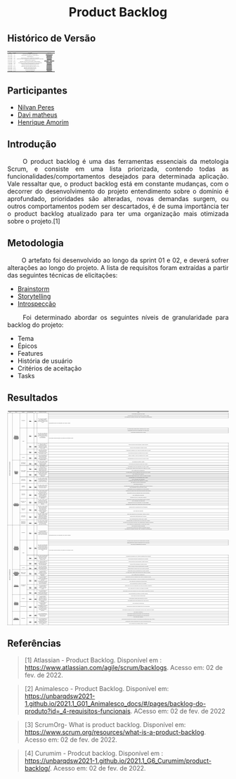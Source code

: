 # <center> Product Backlog

## Histórico de Versão<br>

|    Data    | Versão |                             Descrição                              |        Autor(es)        |
| :--------: | :----: | :----------------------------------------------------------------: | :---------------------: |
| 30.01.2022 |  0.1   |               Criação do documento e versão inicial                |      [Henrique Amorim](https://github.com/HenriqueAmorim20)      |
| 30.01.2022 |  0.2   |             Continuação do doumento e Criação Épico-2              |      [Davi matheus](https://github.com/DaviMatheus)      |
| 30.01.2022 |  0.2   |                          Criação Épico-3                           |    [Natanael Filho](https://github.com/fernandes-natanael)      |
| 31.01.2022 |  0.3   |           Criação Épicos 4,5,6,7 e adição de coluna tema           |      [Nilvan Peres](https://github.com/NilvanPeres)       |
| 31.01.2022 |  0.4   | Adição dos tópicos introdução, metodologia, resultados e conclusão |      [Nilvan Peres](https://github.com/NilvanPeres)       |
| 03.02.2022 |  0.5   |                     Refatoração dos requisitos                     | [Lucas Lima](https://github.com/mibasFerraz) e [Lucas Melo](https://github.com/luucas-melo) |
| 04.02.2022 | 0.5.1  |         Revisão e correção do documento, primeira entrega          |    [Natanael Filho](https://github.com/fernandes-natanael)      |
| 04.02.2022 | 0.5.2  |    Correção PR, primeira entrega (correção de links quebrados)     |       [Nilvan Peres](https://github.com/NilvanPeres)      |
| 11.02.2022 |  0.6   |           Adição da coluna rastreabilidade em resutados            |      [Caio Martins](https://github.com/linktocaio)       |
| 19.02.2022 |  0.7   |           Adição da coluna de Tasks dos epicos 1 e 2               |        [Davi matheus](https://github.com/DaviMatheus)    |
| 20.02.2022 |  0.7.1 |           Adição da coluna de Tasks dos epicos 3, 4 e 5            |        [Davi matheus](https://github.com/DaviMatheus)    |
| 20.02.2022 |  0.7.2 |           Revisão e conclusão das Tasks                            |        [Davi matheus](https://github.com/DaviMatheus)    |
| 20.02.2022 |  0.7.2.1 |           Revisão do documento para PR                           |       [Natanael Filho](https://github.com/fernandes-natanael)   |
| 20.02.2022 |  0.7.2.2 |           Correção navegabilidade                                |        [Nilvan Peres](https://github.com/NilvanPeres)     |
| 11.03.2022 | 0.7.3 | Padronizar estrutura | [Jonathan Jorge](https://github.com/Jonathan-Oliveira) |

## Participantes

* [Nilvan Peres](https://github.com/NilvanPeres)
* [Davi matheus](https://github.com/DaviMatheus)
* [Henrique Amorim](https://github.com/HenriqueAmorim20)

##  Introdução

<p align="justify">&emsp;&emsp;
    O product backlog é uma das ferramentas essenciais da metologia Scrum, e consiste em uma lista priorizada, contendo todas as funcionalidades/comportamentos desejados para determinada aplicação. Vale ressaltar que, o product backlog está em constante mudanças, com o decorrer do desenvolvimento do projeto entendimento sobre o domínio é aprofundado, prioridades são alteradas, novas demandas surgem, ou outros comportamentos podem ser descartados, é de suma importância ter o product backlog atualizado para ter uma organização mais otimizada sobre o projeto.[1]
</p>

## Metodologia

<p align="justify">&emsp;&emsp;
    O artefato foi desenvolvido ao longo da sprint 01 e 02, e deverá sofrer alterações ao longo do projeto. A lista de requisitos foram extraídas a partir das seguintes técnicas de elicitações:
    <ul>
        <li><a href="../../tecnicas_elicitacao/Brainstorm/">Brainstorm</a></li>
        <li><a href="../../tecnicas_elicitacao/StoryTelling/">Storytelling</a></li>
        <li><a href="../../tecnicas_elicitacao/Introspeccao/">Introspecção</a></li>
    </ul>
</p>

<p align="justify">&emsp;&emsp;
    Foi determinado abordar os seguintes níveis de granularidade para backlog do projeto:
    <ul>
        <li>Tema</li>
        <li>Épicos</li>
        <li>Features</li>
        <li>História de usuário</li>
        <li>Critérios de aceitação</li>
        <li>Tasks</li>
    </ul>
</p>

##  Resultados

<style>
    table {
        font-family: Roboto;
        font-size : 2px;
    }
</style>

<table sytle="width: 933px; font-family: Roboto; font-size :2px">
    <thead > 
        <tr>
            <th style="text-align:center">Tema</th>
            <th style="text-align:center">Épico</th>
            <th style="text-align:center">Feature</th>
            <th style="text-align:center">Rastreabilidade</th>
            <th style="text-align:center">US</th>
            <th style="text-align:center">História de Usuário</th>
            <th style="text-align:center">Tasks</th>
        </tr>
    </thead>
    <tbody >
        <tr>
            <td style="vertical-align: middle;text-align:center;border: 0.5px solid rgba(0,0,0,0.2); writing-mode: vertical-lr; width: 10px"rowspan="55"><b>Lavagem de carro e outros serviços</b></td>
            <td style="vertical-align: middle;text-align:center;border: 0.5px solid rgba(0,0,0,0.2);" rowspan="14"><a href="../Epicos/EP01/" >Épico 01 - Cadastro e Autenticação de Cliente </a></td>
            <td style="vertical-align: middle;text-align:center;border: 0.5px solid rgba(0,0,0,0.2);" rowspan="4">Cadastro</td>
            <td style="vertical-align: middle;text-align:center;border: 0.5px solid rgba(0,0,0,0.2);"rowspan="4"><a href="../../tecnicas_elicitacao/Brainstorm/" >BS01</a></td>
            <td style="vertical-align: middle;text-align:center;border: 0.5px solid rgba(0,0,0,0.2);"rowspan="4"><a href="../User-Stories/US01/" >US01</a></td>
            <td style="vertical-align: middle;text-align:center;border: 0.5px solid rgba(0,0,0,0.2);"rowspan="4">Eu, como novo usuário do sistema, desejo realizar cadastro no site do lava-jato para ter uma conta.</td>
              <td style="vertical-align: middle;text-align:center;border: 0.5px solid rgba(0,0,0,0.2);">Criar model de usuário do cliente.</td>
              </tr>
        <tr>
             <td style="vertical-align: middle;text-align:center;border: 0.5px solid rgba(0,0,0,0.2);">Providenciando endpoint para registro de novos cliente</td>
              </tr>
        <tr>
            <td style="vertical-align: middle;text-align:center;border: 0.5px solid rgba(0,0,0,0.2);">Criar página de cadastro de acordo com o prototipo de alta fidelidade.</td>
            </tr>
        <tr style="height: 23px;">
            <td style="width: 475px; height: 23px;">Implementar serviço de requisição POST para o cliente.</td>
        </tr>
        <tr>
            <td style="vertical-align: middle;text-align:center;border: 0.5px solid rgba(0,0,0,0.2);" rowspan="8">Login</td>
            <td style="vertical-align: middle;text-align:center;border: 0.5px solid rgba(0,0,0,0.2);"rowspan="4"><a href="../../tecnicas_elicitacao/Brainstorm/" >BS05</a></td>
            <td style="vertical-align: middle;text-align:center;border: 0.5px solid rgba(0,0,0,0.2);"rowspan="4"><a href="../User-Stories/US02/" >US02</a></td>
            <td style="vertical-align: middle;text-align:center;border: 0.5px solid rgba(0,0,0,0.2);"rowspan="4">Eu, como um usuário do sistema, desejo realizar o login na aplicação do lava-jato para ter acesso à todas as funcionalidades.</td>
              <td style="vertical-align: middle;text-align:center;border: 0.5px solid rgba(0,0,0,0.2);">Providenciando endpoint para a autenticação do cliente.</td>
              </tr>
        <tr>
             <td style="vertical-align: middle;text-align:center;border: 0.5px solid rgba(0,0,0,0.2);">Implementar da service de requisição POST para login.</td>
              </tr>
        <tr>
            <td style="vertical-align: middle;text-align:center;border: 0.5px solid rgba(0,0,0,0.2);">Criar token de autenticação do cliente </td>
            </tr>
        <tr style="height: 23px;">
            <td style="width: 475px; height: 23px;">Criar página de login seguindo os padrões do protótipo de alta.</td>
        </tr>
        <tr>
        <td style="vertical-align: middle;text-align:center;border: 0.5px solid rgba(0,0,0,0.2);"rowspan="2"><a href="../../tecnicas_elicitacao/Brainstorm/" >BS05</a></td>
            <td style="vertical-align: middle;text-align:center;border: 0.5px solid rgba(0,0,0,0.2);"rowspan="2"><a href="../User-Stories/US03/" >US03</a></td>
            <td style="vertical-align: middle;text-align:center;border: 0.5px solid rgba(0,0,0,0.2);"rowspan="2">Eu, como um usuário do sistema, desejo visualizar minha senha, para que eu consiga confirmar se digitação está correta.</td>
            <td style="vertical-align: middle;text-align:center;border: 0.5px solid rgba(0,0,0,0.2);">Inserir um serviço para vizualizar o input da senha </td>
        </tr>
        <tr>
            <td style="vertical-align: middle;text-align:center;border: 0.5px solid rgba(0,0,0,0.2);">Adicionar funcionalidade na pagina de login </td>
        </tr>
        <tr>
        <td style="vertical-align: middle;text-align:center;border: 0.5px solid rgba(0,0,0,0.2);"rowspan="2"><a href="../../tecnicas_elicitacao/Brainstorm/" >BS05</a></td>
            <td style="vertical-align: middle;text-align:center;border: 0.5px solid rgba(0,0,0,0.2);"rowspan="2"><a href="../User-Stories/US04/" >US04</a></td>
            <td style="vertical-align: middle;text-align:center;border: 0.5px solid rgba(0,0,0,0.2);"rowspan="2">Eu, como cliente do sistema, desejo logar automaticamente quando marcar a opção de lembrar o login.</td>
             <td style="vertical-align: middle;text-align:center;border: 0.5px solid rgba(0,0,0,0.2);">Armazenar de maneira local o token de autenticação do cliente</td>
             </tr>
        <tr>
        <td style="vertical-align: middle;text-align:center;border: 0.5px solid rgba(0,0,0,0.2);">Disponibilizar endpoint de autenticação de usuário. </td>
        </tr>
        <tr>
            <td style="vertical-align: middle;text-align:center;border: 0.5px solid rgba(0,0,0,0.2);" rowspan="2">Logout</td>
            <td style="vertical-align: middle;text-align:center;border: 0.5px solid rgba(0,0,0,0.2);"rowspan="2"><a href="../../tecnicas_elicitacao/Brainstorm/" >BS06</a></td>
            <td style="vertical-align: middle;text-align:center;border: 0.5px solid rgba(0,0,0,0.2);"rowspan="2"><a href="../User-Stories/US05/" >US05</a></td>
            <td style="vertical-align: middle;text-align:center;border: 0.5px solid rgba(0,0,0,0.2);"rowspan="2">Eu, como gerente do sistema, desejo fazer logout da aplicação, para que ninguém acesse minha conta na mesma sessão.</td>
            <td style="vertical-align: middle;text-align:center;border: 0.5px solid rgba(0,0,0,0.2);">Retirar e apagar o token de autenticação do cliente</td>
             </tr>
        <tr>
        <td style="vertical-align: middle;text-align:center;border: 0.5px solid rgba(0,0,0,0.2);">Implementação da service de sair da conta do cliente. </td>
        </tr>
        <tr>
            <td style="vertical-align: middle;text-align:center;border: 0.5px solid rgba(0,0,0,0.2);" rowspan="20"><a href="../Epicos/EP02/" >Épico 02 - Perfil do Usuário </a></td>
            <td style="vertical-align: middle;text-align:center;border: 0.5px solid rgba(0,0,0,0.2);"rowspan="2">Informação do Usuário</td>
            <td style="vertical-align: middle;text-align:center;border: 0.5px solid rgba(0,0,0,0.2);"rowspan="2"><a href="../../tecnicas_elicitacao/Brainstorm/" >BS03</a></td>
            <td style="vertical-align: middle;text-align:center;border: 0.5px solid rgba(0,0,0,0.2);"rowspan="2"><a href="../User-Stories/US06/">US06</a></td>
            <td style="vertical-align: middle;text-align:center;border: 0.5px solid rgba(0,0,0,0.2);"rowspan="2">Eu, como cliente, desejo ter uma página de perfil, para que consiga acessar as minhas informações.</td>    
        <td style="vertical-align: middle;text-align:center;border: 0.5px solid rgba(0,0,0,0.2);">Criar página de perfil do cliente.</td>
        </tr>
        </tr>
        <td style="vertical-align: middle;text-align:center;border: 0.5px solid rgba(0,0,0,0.2);">Criar página de atualização de dados do usuário. </td>
        <tr>
        </tr>
        <tr>
            <td style="vertical-align: middle;text-align:center;border: 0.5px solid rgba(0,0,0,0.2);" rowspan="9">Alterar dados de usuário</td>
            <td style="vertical-align: middle;text-align:center;border: 0.5px solid rgba(0,0,0,0.2);"rowspan="3"><a href="../../tecnicas_elicitacao/Brainstorm/" >BS10</a></td>
            <td style="vertical-align: middle;text-align:center;border: 0.5px solid rgba(0,0,0,0.2);"rowspan="3"><a href="../User-Stories/US07/"  >US07</a></td>
            <td style="vertical-align: middle;text-align:center;border: 0.5px solid rgba(0,0,0,0.2);"rowspan="3">Eu, como cliente, desejo editar minhas informações de perfil, para que eu possa atualizar meus dados quando necessário.
        </td>
        <td style="vertical-align: middle;text-align:center;border: 0.5px solid rgba(0,0,0,0.2);">Implementar serviço de requisição PUT para o cliente.</td>
        </tr>
        <tr>
        <td style="vertical-align: middle;text-align:center;border: 0.5px solid rgba(0,0,0,0.2);">Providenciando endpoint para atualização de dados do cliente.</td>
        </tr>
        <tr>
        <td style="vertical-align: middle;text-align:center;border: 0.5px solid rgba(0,0,0,0.2);">Criar confirmação de atualização . </td>
        </tr>
        <tr>
        </tr>
            <td style="vertical-align: middle;text-align:center;border: 0.5px solid rgba(0,0,0,0.2);"rowspan="5"><a href="../../tecnicas_elicitacao/Brainstorm/" >BS04</a></td>
            <td style="vertical-align: middle;text-align:center;border: 0.5px solid rgba(0,0,0,0.2);"rowspan="5"><a href="../User-Stories/US08/"  >US08</a></td>
            <td style="vertical-align: middle;text-align:center;border: 0.5px solid rgba(0,0,0,0.2);"rowspan="5">Eu, como cliente, desejo deletar minha conta, para que todos meus registros sejam apagados.</td>
        <td style="vertical-align: middle;text-align:center;border: 0.5px solid rgba(0,0,0,0.2);">Providenciando service de requisição DELETE para os clientes.</td>
        <tr>
        </tr>
        <td style="vertical-align: middle;text-align:center;border: 0.5px solid rgba(0,0,0,0.2);">Criar confirmação de deleção . </td>
        <tr>
        </tr>
        <td style="vertical-align: middle;text-align:center;border: 0.5px solid rgba(0,0,0,0.2);">Implementar endpoint para excluir o perfil e os dados do cliente.</td>
        <tr>
        </tr>
        </tr>
           <td style="vertical-align: middle;text-align:center;border: 0.5px solid rgba(0,0,0,0.2);"rowspan="7">Forma de Pagamento</td>
           <td style="vertical-align: middle;text-align:center;border: 0.5px solid rgba(0,0,0,0.2);"rowspan="7"><a href="../../tecnicas_elicitacao/Brainstorm/" >BS11</a></td>
            <td style="vertical-align: middle;text-align:center;border: 0.5px solid rgba(0,0,0,0.2);"rowspan="7"><a href="../User-Stories/US09/">US09</a></td>
            <td style="vertical-align: middle;text-align:center;border: 0.5px solid rgba(0,0,0,0.2);"rowspan="7">Eu, como cliente, desejo escolher minha forma de pagamento, para que eu possa pagar da maneira que eu preferir.</td>
            <td style="vertical-align: middle;text-align:center;border: 0.5px solid rgba(0,0,0,0.2);">Providenciando API de pagamento para o cliente</td> 
        <tr>
        </tr>
            <td style="vertical-align: middle;text-align:center;border: 0.5px solid rgba(0,0,0,0.2);">Criar confirmação de pagamento.</td>
        <tr>
        </tr>
        <td style="vertical-align: middle;text-align:center;border: 0.5px solid rgba(0,0,0,0.2);">Implementar endpoint para pagamento do cliente.</td>
        <tr>
        </tr>
        <td style="vertical-align: middle;text-align:center;border: 0.5px solid rgba(0,0,0,0.2);">Criar pagina de escolha de pagamento.</td>
        </tr>
        <tr>
            <td style="vertical-align: middle;text-align:center;border: 0.5px solid rgba(0,0,0,0.2);" rowspan="21"><a href="../Epicos/EP03/" >Épico 03 - Gerenciamento de serviços </a></td>
            <td style="vertical-align: middle;text-align:center;border: 0.5px solid rgba(0,0,0,0.2);"rowspan="4">Agendar serviços</td>
            <td style="vertical-align: middle;text-align:center;border: 0.5px solid rgba(0,0,0,0.2);"rowspan="4"><a href="../../tecnicas_elicitacao/Brainstorm/" >BS07</a></td>
            <td style="vertical-align: middle;text-align:center;border: 0.5px solid rgba(0,0,0,0.2);"rowspan="4"><a href="../User-Stories/US10/">US10</a></td>
            <td style="vertical-align: middle;text-align:center;border: 0.5px solid rgba(0,0,0,0.2);"rowspan="4"> Eu, como cliente, desejo agendar um serviço, para que eu possa ter meu carro lavado.</td>   
        <td style="vertical-align: middle;text-align:center;border: 0.5px solid rgba(0,0,0,0.2);">Criar model de serviços.</td>
        </tr>
        <tr>
        <td style="vertical-align: middle;text-align:center;border: 0.5px solid rgba(0,0,0,0.2);">Providenciando endpoint para registro e agendamento de novos serviços</td>
        </tr>
        <tr>
        <td style="vertical-align: middle;text-align:center;border: 0.5px solid rgba(0,0,0,0.2);">Criar visualização de serviços para o cliente.</td>
        </tr>
        <tr>
        <td style="vertical-align: middle;text-align:center;border: 0.5px solid rgba(0,0,0,0.2);">Implementar service de requisição POST para lavagem.</td>
        </tr>
        </tr>
        <tr>
        </tr>
        <tr>
            <td style="vertical-align: middle;text-align:center;border: 0.5px solid rgba(0,0,0,0.2);" rowspan="4">Cancelar serviços</td>
            <td style="vertical-align: middle;text-align:center;border: 0.5px solid rgba(0,0,0,0.2);"rowspan="4"><a href="../../tecnicas_elicitacao/Brainstorm/" >BS08</a></td>
            <td style="vertical-align: middle;text-align:center;border: 0.5px solid rgba(0,0,0,0.2);"rowspan="4"><a href="../User-Stories/US11/"  >US11</a></td>
            <td style="vertical-align: middle;text-align:center;border: 0.5px solid rgba(0,0,0,0.2);"rowspan="4"> Eu, como cliente, desejo cancelar um serviço, para que eu possa desmarcar a ação caso eu esteja ocupado ou simplesmente não posso comparecer a data anteriormente agendada.
        </td>
        <td style="vertical-align: middle;text-align:center;border: 0.5px solid rgba(0,0,0,0.2);">Implementar endpoint para deleção(cancelamento) da lavagem.</td>
        </tr>
        </tr>
        <td style="vertical-align: middle;text-align:center;border: 0.5px solid rgba(0,0,0,0.2);">Implementar service de requisição DELETE para lavagem.</td>
        </tr>
        </tr>
        <td style="vertical-align: middle;text-align:center;border: 0.5px solid rgba(0,0,0,0.2);">Criar confirmação de deleção.</td>
        </tr>
        </tr>
        <td style="vertical-align: middle;text-align:center;border: 0.5px solid rgba(0,0,0,0.2);">Adicionar pop up e o icone para a deleção.</td>
        </tr>
           <td style="vertical-align: middle;text-align:center;border: 0.5px solid rgba(0,0,0,0.2);"rowspan="4">Remarcar um serviço</td>
           <td style="vertical-align: middle;text-align:center;border: 0.5px solid rgba(0,0,0,0.2);"rowspan="4"><a href="../../tecnicas_elicitacao/Brainstorm/" >BS09</a></td>
            <td style="vertical-align: middle;text-align:center;border: 0.5px solid rgba(0,0,0,0.2);"rowspan="4"><a href="../User-Stories/US12/">US12</a></td>
            <td style="vertical-align: middle;text-align:center;border: 0.5px solid rgba(0,0,0,0.2);"rowspan="4">Eu, como cliente, desejo remarcar um serviço, para que eu possa obter a lavagem em uma data mais adequada a minha agenda.</td> 
            <td style="vertical-align: middle;text-align:center;border: 0.5px solid rgba(0,0,0,0.2);">Implementar endpoint para alterar(remarcarção) a lavagem.</td>
        </tr>
        </tr>
        <td style="vertical-align: middle;text-align:center;border: 0.5px solid rgba(0,0,0,0.2);">Criar confirmação de remarcação</td>
        </tr>
        </tr>
        <td style="vertical-align: middle;text-align:center;border: 0.5px solid rgba(0,0,0,0.2);">Implementar service de requisição PUT para lavagem</td>
        </tr>
        </tr>
        <td style="vertical-align: middle;text-align:center;border: 0.5px solid rgba(0,0,0,0.2);">Providenciando endpoint para atualização de dados da lavagem.</td>
        </tr>
        </tr>
           <td style="vertical-align: middle;text-align:center;border: 0.5px solid rgba(0,0,0,0.2);"rowspan="2" >Avaliar um  serviço</td>
           <td style="vertical-align: middle;text-align:center;border: 0.5px solid rgba(0,0,0,0.2);"rowspan="2"><a href="../../tecnicas_elicitacao/Brainstorm/" >BS12</a></td>
            <td style="vertical-align: middle;text-align:center;border: 0.5px solid rgba(0,0,0,0.2);"rowspan="2"><a href="../User-Stories/US13/">US13</a></td>
            <td style="vertical-align: middle;text-align:center;border: 0.5px solid rgba(0,0,0,0.2);"rowspan="2">Eu, como cliente, desejo  fazer um comentário sobre determinado serviço para que eu possa deixar um feedback construtivo sobre a lavagem realizada.</td> 
            <td style="vertical-align: middle;text-align:center;border: 0.5px solid rgba(0,0,0,0.2);">Implementação da autenticação dos feedbacks.</td>   
        </tr>
        </tr>
        <td style="vertical-align: middle;text-align:center;border: 0.5px solid rgba(0,0,0,0.2);">Criar pagina de avaliação.</td>   
        </tr>
         </tr>
           <td style="vertical-align: middle;text-align:center;border: 0.5px solid rgba(0,0,0,0.2);"rowspan="3" >Verificação do serviço</td>
           <td style="vertical-align: middle;text-align:center;border: 0.5px solid rgba(0,0,0,0.2);"rowspan="3" ><a href="../../tecnicas_elicitacao/Brainstorm/" >BS13</a></td>
            <td style="vertical-align: middle;text-align:center;border: 0.5px solid rgba(0,0,0,0.2);"rowspan="3"><a href="../User-Stories/US14/">US14</a></td>
            <td style="vertical-align: middle;text-align:center;border: 0.5px solid rgba(0,0,0,0.2);"rowspan="3">Eu, como cliente, desejo verificar o status de um determinado serviço agendado/contratado para que eu possa ver de forma detalhada o percursso da lavagem.</td> 
            <td style="vertical-align: middle;text-align:center;border: 0.5px solid rgba(0,0,0,0.2);">Service de requisição PUT para mudar o status o serviço.</td>   
        </tr>
        </tr>  
            <td style="vertical-align: middle;text-align:center;border: 0.5px solid rgba(0,0,0,0.2);">Implementar rastreabilidade das lavagens.</td>   
        </tr>
        </tr>  
            <td style="vertical-align: middle;text-align:center;border: 0.5px solid rgba(0,0,0,0.2);">Criar visuabilização dos status para o cliente.</td>   
        </tr>
        </tr> 
        </tr>
            <td style="vertical-align: middle;text-align:center;border: 0.5px solid rgba(0,0,0,0.2);"rowspan="3">Indicação e sistema de fidelizacão</td>
            <td style="vertical-align: middle;text-align:center;border: 0.5px solid rgba(0,0,0,0.2);"rowspan="3"><a href="../../tecnicas_elicitacao/Introspeccao/" >ITP05</a></td>
            <td style="vertical-align: middle;text-align:center;border: 0.5px solid rgba(0,0,0,0.2);"rowspan="3"><a href="../User-Stories/US15/">US15</a></td>
            <td style="vertical-align: middle;text-align:center;border: 0.5px solid rgba(0,0,0,0.2);"rowspan="3">Eu, como cliente, desejo recomendar a aplicação para amigos, para que eu possa receber descontos e brindes.</td>
            <td style="vertical-align: middle;text-align:center;border: 0.5px solid rgba(0,0,0,0.2);">Implementação da autenticação dos convites e dos clientes.</td>   
        </tr>
        </tr> 
            <td style="vertical-align: middle;text-align:center;border: 0.5px solid rgba(0,0,0,0.2);">Aplicação dos descontos de acordo com a quantidade de clientes convidados.</td>   
        </tr>
        </tr> 
            <td style="vertical-align: middle;text-align:center;border: 0.5px solid rgba(0,0,0,0.2);">Criar sistema de compatilhamento e convite para clientes.</td> 
        </tr>
        </tr>   
        <tr>
            <td style="vertical-align: middle;text-align:center;border: 0.5px solid rgba(0,0,0,0.2); writing-mode: vertical-lr; width: 10px; height: 10px" rowspan=40><b>Gerenciamento do lava jato.</b></td>
            <td style="vertical-align: middle;text-align:center;border: 0.5px solid rgba(0,0,0,0.2);" rowspan="15"><a href="../Epicos/EP04/" >Épico 04 -  Cadastro e Autenticação de Gerente </a></td>
            <td style="vertical-align: middle;text-align:center;border: 0.5px solid rgba(0,0,0,0.2);"rowspan="4">Cadastro</td>
            <td style="vertical-align: middle;text-align:center;border: 0.5px solid rgba(0,0,0,0.2);"rowspan="4"><a href="../../tecnicas_elicitacao/Brainstorm/" >BS15</a></td>
            <td style="vertical-align: middle;text-align:center;border: 0.5px solid rgba(0,0,0,0.2);"rowspan="4"><a href="../User-Stories/US16/" >US16</a></td>
            <td style="vertical-align: middle;text-align:center;border: 0.5px solid rgba(0,0,0,0.2);"rowspan="4"> Eu, como gerente do lava-jato, desejo cadastrar uma conta no site do lava-jato para poder usar a aplicação.</td>
            <td style="vertical-align: middle;text-align:center;border: 0.5px solid rgba(0,0,0,0.2);">Criar model de usuário do gerente.</td>
              </tr>
        <tr>
             <td style="vertical-align: middle;text-align:center;border: 0.5px solid rgba(0,0,0,0.2);">Providenciando endpoint para registro do gerente ou admin</td>
              </tr>
        <tr>
            <td style="vertical-align: middle;text-align:center;border: 0.5px solid rgba(0,0,0,0.2);">Criar página de cadastro de acordo com o prototipo de alta fidelidade.</td>
            </tr>
        <tr style="height: 23px;">
            <td style="width: 475px; height: 23px;">Implementar serviço de requisição POST para o gerente.</td>
        </tr>
        </tr>
            <td style="vertical-align: middle;text-align:center;border: 0.5px solid rgba(0,0,0,0.2);" rowspan="9">Login</td>
            <td style="vertical-align: middle;text-align:center;border: 0.5px solid rgba(0,0,0,0.2);" rowspan="4"><a href="../../tecnicas_elicitacao/Brainstorm/" >BS18</a></td>
            <td style="vertical-align: middle;text-align:center;border: 0.5px solid rgba(0,0,0,0.2);" rowspan="4"><a href="../User-Stories/US17/" >US17</a></td>
            <td style="vertical-align: middle;text-align:center;border: 0.5px solid rgba(0,0,0,0.2);" rowspan="4"> Eu, como um gerente do sistema, desejo realizar o login na aplicação do lava-jato para ter acesso as funcionalidades que estão disponíveis para mim.</td>
                <td style="vertical-align: middle;text-align:center;border: 0.5px solid rgba(0,0,0,0.2);">Providenciando endpoint para a autenticação do gerente.</td>
              </tr>
        <tr>
             <td style="vertical-align: middle;text-align:center;border: 0.5px solid rgba(0,0,0,0.2);">Implementação  da service de requisição POST para login.</td>
              </tr>
        <tr>
            <td style="vertical-align: middle;text-align:center;border: 0.5px solid rgba(0,0,0,0.2);">Criar token de autenticação do gerente </td>
            </tr>
        <tr style="height: 23px;">
            <td style="width: 475px; height: 23px;">Criar página de login seguindo os padrões do protótipo de alta.</td>
        <tr>
        <tr>
            <td style="vertical-align: middle;text-align:center;border: 0.5px solid rgba(0,0,0,0.2);"rowspan="2"><a href="../../tecnicas_elicitacao/Brainstorm/" >BS18</a></td>
            <td style="vertical-align: middle;text-align:center;border: 0.5px solid rgba(0,0,0,0.2);"rowspan="2"><a href="../User-Stories/US18/" >US18</a></td>
            <td style="vertical-align: middle;text-align:center;border: 0.5px solid rgba(0,0,0,0.2);"rowspan="2">Eu, como um gerente do sistema, desejo login automático quando marco a opção de lembrar login.</td>
             <td style="vertical-align: middle;text-align:center;border: 0.5px solid rgba(0,0,0,0.2);">Armazenar de maneira local o token de autenticação do gerente</td>
             </tr>
        <tr>
        <td style="vertical-align: middle;text-align:center;border: 0.5px solid rgba(0,0,0,0.2);">Disponibilizar endpoint de autenticação do gerente. </td>
        </tr>
        </tr>
        <tr>
            <td style="vertical-align: middle;text-align:center;border: 0.5px solid rgba(0,0,0,0.2);"rowspan="2"><a href="../../tecnicas_elicitacao/Brainstorm/" >BS18</a></td>
            <td style="vertical-align: middle;text-align:center;border: 0.5px solid rgba(0,0,0,0.2);"rowspan="2"><a href="../User-Stories/US19/" >US19</a></td>
            <td style="vertical-align: middle;text-align:center;border: 0.5px solid rgba(0,0,0,0.2);"rowspan="2">Eu, como um gerente do sistema, desejo visualizar minha senha para saber se não há erros de digitação.</td>
        <td style="vertical-align: middle;text-align:center;border: 0.5px solid rgba(0,0,0,0.2);">Inserir um serviço para vizualizar o input da senha </td>
        </tr>
        <tr>
        <td style="vertical-align: middle;text-align:center;border: 0.5px solid rgba(0,0,0,0.2);">Adicionar funcionalidade na pagina de login </td>
        </tr>
        <tr>
            <td style="vertical-align: middle;text-align:center;border: 0.5px solid rgba(0,0,0,0.2);" rowspan="2">Logout</td>
            <td style="vertical-align: middle;text-align:center;border: 0.5px solid rgba(0,0,0,0.2);"rowspan="2"><a href="../../tecnicas_elicitacao/Brainstorm/" >BS19</a></td>
            <td style="vertical-align: middle;text-align:center;border: 0.5px solid rgba(0,0,0,0.2);"rowspan="2"><a href="../User-Stories/US20/" >US20</a></td>
            <td style="vertical-align: middle;text-align:center;border: 0.5px solid rgba(0,0,0,0.2);"rowspan="2">Eu, como cliente do sistema, desejo fazer logout, quando desejar sair da aplicação.</td>
        <td style="vertical-align: middle;text-align:center;border: 0.5px solid rgba(0,0,0,0.2);">Retirar e apagar o token de autenticação do gerente</td>
        </tr>
        <tr>
        <td style="vertical-align: middle;text-align:center;border: 0.5px solid rgba(0,0,0,0.2);">Implementação da service de sair da conta do gerente.</td>
        </tr>
        <tr>
            <td style="vertical-align: middle;text-align:center;border: 0.5px solid rgba(0,0,0,0.2);" rowspan="3"><a href="../Epicos/EP05/" >Épico 05 -  Gerenciamento de conta de Gerente </a></td>
            <td style="vertical-align: middle;text-align:center;border: 0.5px solid rgba(0,0,0,0.2);" rowspan="3">Editar conta de gerente</td>
            <td style="vertical-align: middle;text-align:center;border: 0.5px solid rgba(0,0,0,0.2);"rowspan="3"><a href="../../tecnicas_elicitacao/Brainstorm/" >BS16</a></td>
            <td style="vertical-align: middle;text-align:center;border: 0.5px solid rgba(0,0,0,0.2);"rowspan="3"><a href="../User-Stories/US21/" >US21</a></td>
            <td style="vertical-align: middle;text-align:center;border: 0.5px solid rgba(0,0,0,0.2);"rowspan="3">Eu, como gerente do lava-jato desejo modificar as minhas informações pessoais registradas na aplicação.</td>
            <td style="vertical-align: middle;text-align:center;border: 0.5px solid rgba(0,0,0,0.2);">Implementar serviço de requisição PUT para o gerente.</td>
        </tr>
        <tr>
        <td style="vertical-align: middle;text-align:center;border: 0.5px solid rgba(0,0,0,0.2);">Providenciando endpoint para atualização de dados do geente.</td>
        </tr>
        <tr>
        <td style="vertical-align: middle;text-align:center;border: 0.5px solid rgba(0,0,0,0.2);">Criar confirmação de atualização . </td>
        </tr>
        <tr>
            <td style="vertical-align: middle;text-align:center;border: 0.5px solid rgba(0,0,0,0.2);" rowspan="9"><a href="../Epicos/EP06/" >Épico 06 -  Dashboards</a></td>
            <td style="vertical-align: middle;text-align:center;border: 0.5px solid rgba(0,0,0,0.2);" rowspan="9">Visualização de dados</td>
            <td style="vertical-align: middle;text-align:center;border: 0.5px solid rgba(0,0,0,0.2);"rowspan="5"><a href="../../tecnicas_elicitacao/Brainstorm/" >BS20</a></td>
            <td style="vertical-align: middle;text-align:center;border: 0.5px solid rgba(0,0,0,0.2);"rowspan="5"><a href="../User-Stories/US23/" >US23</a></td>
            <td style="vertical-align: middle;text-align:center;border: 0.5px solid rgba(0,0,0,0.2);"rowspan="5">Eu, como gerente do lava-jato, desejo visualizar um dashboard com a quantidade de serviços contratados/cancelados, para ter mais controle sobre quantidade de serviços prestados</td>
        </tr>
        <td style="vertical-align: middle;text-align:center;border: 0.5px solid rgba(0,0,0,0.2);"> Implementar service de requisição GET para as lavagens em geral. </td>
        </tr>
        <tr>
        <td style="vertical-align: middle;text-align:center;border: 0.5px solid rgba(0,0,0,0.2);">Disponibilizar endpoint para recuperar os serviços prestados de um determinado mês. </td>
        </tr>
        <tr>
        <td style="vertical-align: middle;text-align:center;border: 0.5px solid rgba(0,0,0,0.2);">Criar pagina da visualização dos dashboards . </td>
        </tr>
        <tr>
        <td style="vertical-align: middle;text-align:center;border: 0.5px solid rgba(0,0,0,0.2);">Criar visualização do histórico de lavagem. </td>
        <tr>
            <td style="vertical-align: middle;text-align:center;border: 0.5px solid rgba(0,0,0,0.2);"rowspan="2"><a href="../../tecnicas_elicitacao/Brainstorm/" >BS22</a></td>
            <td style="vertical-align: middle;text-align:center;border: 0.5px solid rgba(0,0,0,0.2);"rowspan="2"><a href="../User-Stories/US24/" >US24</a></td>
            <td style="vertical-align: middle;text-align:center;border: 0.5px solid rgba(0,0,0,0.2);"rowspan="2"> Eu, como gerente do lava-jato desejo visualizar um gráfico com o lucro bruto líquido.</td>
        <td style="vertical-align: middle;text-align:center;border: 0.5px solid rgba(0,0,0,0.2);">Implementar service de requisição GET para uma lavagem especifica </td>
        </tr>
        <tr>
        <td style="vertical-align: middle;text-align:center;border: 0.5px solid rgba(0,0,0,0.2);">Criar visualização do histórico de apenas um gráfico.</td>
        </tr>
        <tr>
            <td style="vertical-align: middle;text-align:center;border: 0.5px solid rgba(0,0,0,0.2);"rowspan="2"><a href="../../tecnicas_elicitacao/Brainstorm/" >BS23</a></td>
            <td style="vertical-align: middle;text-align:center;border: 0.5px solid rgba(0,0,0,0.2);"rowspan="2"><a href="../User-Stories/US25/" >US25</a></td>
            <td style="vertical-align: middle;text-align:center;border: 0.5px solid rgba(0,0,0,0.2);"rowspan="2">Eu, como gerente do lava-jato, desejo visualizar um dashboard com o gasto mensal, para análise do negócio.</td>
        <td style="vertical-align: middle;text-align:center;border: 0.5px solid rgba(0,0,0,0.2);">Implementar service de requisição GET para as lavagens especifica de um mês</td>
        </tr>
        <tr>
        <td style="vertical-align: middle;text-align:center;border: 0.5px solid rgba(0,0,0,0.2);">Criar visualização do histórico do gráfico mensal.</td>
        </tr>
        <tr>
            <td style="vertical-align: middle;text-align:center;border: 0.5px solid rgba(0,0,0,0.2);" rowspan="6"><a href="../Epicos/EP07/" >Épico 07 -  Sistema de fidelização</a></td>
            <td style="vertical-align: middle;text-align:center;border: 0.5px solid rgba(0,0,0,0.2);" rowspan="3">Cupons</td>
            <td style="vertical-align: middle;text-align:center;border: 0.5px solid rgba(0,0,0,0.2);"rowspan="3"><a href="../../tecnicas_elicitacao/Introspeccao/" >ITP07</a></td>
            <td style="vertical-align: middle;text-align:center;border: 0.5px solid rgba(0,0,0,0.2);"rowspan="3"><a href="../User-Stories/US26/" >US26</a></td>
            <td style="vertical-align: middle;text-align:center;border: 0.5px solid rgba(0,0,0,0.2);"rowspan="3">Eu, como gerente do sistema, desejo cadastrar cupons de descontos, para os clientes conseguirem aplica-los no serviço desejado.</td>
        <td style="vertical-align: middle;text-align:center;border: 0.5px solid rgba(0,0,0,0.2);">Criar model de cupons de descontos.</td>
        </tr>
        <tr>
        <td style="vertical-align: middle;text-align:center;border: 0.5px solid rgba(0,0,0,0.2);">Disponibilizar endpoint para registro de cupons.</td>
        </tr>
        <tr>
        <td style="vertical-align: middle;text-align:center;border: 0.5px solid rgba(0,0,0,0.2);">Implementar service de requisição POST para cupons.</td>
        </tr>
        <tr>
            <td style="vertical-align: middle;text-align:center;border: 0.5px solid rgba(0,0,0,0.2);" rowspan="3">Recompensas</td>
            <td style="vertical-align: middle;text-align:center;border: 0.5px solid rgba(0,0,0,0.2);"rowspan="3"><a href="../../tecnicas_elicitacao/Introspeccao/" >ITP08</a></td>
            <td style="vertical-align: middle;text-align:center;border: 0.5px solid rgba(0,0,0,0.2);"rowspan="3"><a href="../User-Stories/US27/" >US27</a></td>
            <td style="vertical-align: middle;text-align:center;border: 0.5px solid rgba(0,0,0,0.2);"rowspan="3">Eu, como gerente do sistema, desejo determinar recompensas a partir da quantidade de serviços contratados pelo mesmo cliente, para que os clientes ganhem brindes ou serviços gratuitos.</td>
        <td style="vertical-align: middle;text-align:center;border: 0.5px solid rgba(0,0,0,0.2);">Criar model de recompensas.</td>
        </tr>
        <tr>
        <td style="vertical-align: middle;text-align:center;border: 0.5px solid rgba(0,0,0,0.2);">Disponibilizar endpoint para deteminação de recompensas.</td>
        </tr>
        <tr>
        <td style="vertical-align: middle;text-align:center;border: 0.5px solid rgba(0,0,0,0.2);">Implementar autenticação das recompensas de acordo com os dados do cliente.</td>
        </tr>
        <tr>
            <td style="vertical-align: middle;text-align:center;border: 0.5px solid rgba(0,0,0,0.2);" rowspan="7"><a href="../Epicos/EP08/" >Épico 08 -  Fluxo de caixa</a></td>
            <td style="vertical-align: middle;text-align:center;border: 0.5px solid rgba(0,0,0,0.2);" rowspan="7">Despesas</td>
            <td style="vertical-align: middle;text-align:center;border: 0.5px solid rgba(0,0,0,0.2);"rowspan="4"><a href="../../tecnicas_elicitacao/StoryTelling/" >ST02</a></td>
            <td style="vertical-align: middle;text-align:center;border: 0.5px solid rgba(0,0,0,0.2);"rowspan="4"><a href="../User-Stories/US28/" >US28</a></td>
            <td style="vertical-align: middle;text-align:center;border: 0.5px solid rgba(0,0,0,0.2);"rowspan="4">Eu, como gerente do sistema desejo registrar despesas fixas e variáveis(mês).</td>
        <td style="vertical-align: middle;text-align:center;border: 0.5px solid rgba(0,0,0,0.2);">Criar model de depesas.</td>
        </tr>
        <tr>
        <td style="vertical-align: middle;text-align:center;border: 0.5px solid rgba(0,0,0,0.2);">Disponibilizar endpoint para registro de novas despesas.</td>
        </tr>
        <tr>
        <td style="vertical-align: middle;text-align:center;border: 0.5px solid rgba(0,0,0,0.2);">Implementar service de requisição POST para despesas.</td>
        </tr>
        <tr>
        <td style="vertical-align: middle;text-align:center;border: 0.5px solid rgba(0,0,0,0.2);">Criar pagina de despesas.</td>
        </tr>
        <tr>
            <td style="vertical-align: middle;text-align:center;border: 0.5px solid rgba(0,0,0,0.2);"rowspan="3"><a href="../../tecnicas_elicitacao/StoryTelling/" >ST02</a></td>
            <td style="vertical-align: middle;text-align:center;border: 0.5px solid rgba(0,0,0,0.2);"rowspan="3"><a href="../User-Stories/US29/" >US29</a></td>
            <td style="vertical-align: middle;text-align:center;border: 0.5px solid rgba(0,0,0,0.2);"rowspan="3">Eu, como gerente do sistema desejo listar despesas fixas e variáveis(mês), para ter controle sobre lucro líquido e o fluxo de caixa.</td>
        <td style="vertical-align: middle;text-align:center;border: 0.5px solid rgba(0,0,0,0.2);">Disponibilizar endpoint para recuperar as despesas de um determinado mês ou fixas.</td>
        </tr>
        <tr>
        <td style="vertical-align: middle;text-align:center;border: 0.5px solid rgba(0,0,0,0.2);">Implementar service de requisição GET para as depesas em geral.</td>
        </tr>
        <tr>
        <td style="vertical-align: middle;text-align:center;border: 0.5px solid rgba(0,0,0,0.2);">Criar visualização de despesas fixas e variáveis.</td>
        </tr>
    </tbody>
</table>

## Referências

> [1] Atlassian - Product Backlog. Disponível em : <https://www.atlassian.com/agile/scrum/backlogs>. Acesso em: 02 de fev. de 2022.

> [2] Animalesco - Product Backlog. Disponível em: <https://unbarqdsw2021-1.github.io/2021.1_G01_Animalesco_docs/#/pages/backlog-do-produto?id=_4-requisitos-funcionais>. ACesso em: 02 de fev. de 2022

> [3] ScrumOrg- What is product backlog. Disponível em: <https://www.scrum.org/resources/what-is-a-product-backlog>. Acesso em: 02 de fev. de 2022.

> [4] Curumim - Prodcut backlog. Disponível em : <https://unbarqdsw2021-1.github.io/2021.1_G6_Curumim/product-backlog/>. Acesso em: 02 de fev. de 2022.
